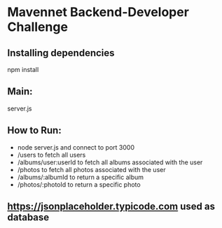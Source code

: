 # Mavennet Backend-Developer Challenge

## Installing dependencies
  npm install 
  
## Main: 
  server.js
  
## How to Run:
  - node server.js and connect to port 3000
  - /users to fetch all users
  - /albums/user:userId to fetch all albums associated with the user
  - /photos to fetch all photos associated with the user
  - /albums/:albumId to return a specific album
  - /photos/:photoId to return a specific photo
 
 ## https://jsonplaceholder.typicode.com used as database
  
